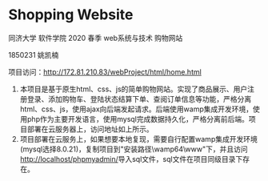 # Shopping Website

同济大学 软件学院 2020 春季 web系统与技术 购物网站

1850231 姚凯楠

项目访问：<http://172.81.210.83/webProject/html/home.html>

1. 本项目是基于原生html、css、js的简单购物网站。实现了商品展示、用户注册登录、添加购物车、登陆状态结算下单、查阅订单信息等功能，严格分离html、css、js，使用ajax向后端发起请求。后端使用wamp集成开发环境，使用php作为主要开发语言，使用mysql完成数据持久化，严格分离前后端。项目部署在云服务器上，访问地址如上所示。
2. 项目部署在云服务上，如果想要本地复现，需要自行配置wamp集成开发环境(mysql选择8.0.21)，复制项目到"安装路径\wamp64\www"下，并且访问<http://localhost/phpmyadmin/>导入sql文件，sql文件在项目同级目录下存在。
